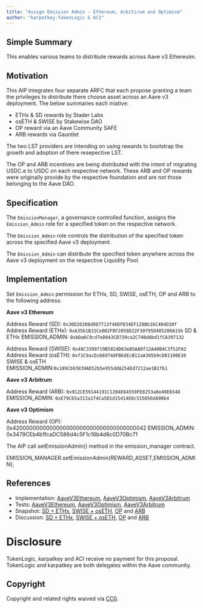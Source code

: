 ```yaml
---
title: "Assign Emission Admin - Ethereum, Arbitirum and Optimism"
author: "karpatkey-TokenLogic & ACI"
---
```


## Simple Summary

This enables various teams to distribute rewards across Aave v3 Ethereuim.

## Motivation

This AIP integrates four separate ARFC that each propose granting a team the privileges to distribute there choose asset across an Aave v3 deployment. The below summaries each iniative:

- ETHx & SD rewards by Stader Labs
- osETH & SWISE by Stakewise DAO
- OP reward via an Aave Community SAFE
- ARB rewards via Gauntlet

The two LST providers are intending on using rewards to bootstrap the growth and adoption of there resepective LST.

The OP and ARB incentives are being distributed with the intent of migrating USDC.e to USDC on each respective network. These ARB and OP rewards were originally provide by the respective foundation and are not those belonging to the Aave DAO.

## Specification

The `EmissionManager`, a governance controlled function, assigns the `Emission_Admin` role for a specified token on the respective network.

The `Emission_Admin` role controls the distribution of the specified token across the specified Aave v3 deployment.

The `Emission_Admin` can distribute the specified token anywhere across the Aave v3 deployment on the respective Liquidity Pool.

## Implementation

Set `Emission_Admin` permission for ETHx, SD, SWISE, osETH, OP and ARB to the following address:

**Aave v3 Ethereum**

Address Reward (SD): `0x30D20208d987713f46DFD34EF128Bb16C404D10f`
Address Reward (ETHx): `0xA35b1B31Ce002FBF2058D22F30f95D405200A15b`
SD & ETHx EMISSION_ADMIN: `0xbDa6C9cd7eD043CB739ca2C748dAbd1fCA397132`

Address Reward (SWISE): `0x48C3399719B582dD63eB5AADf12A40B4C3f52FA2`
Address Reward (osETH): `0xf1C9acDc66974dFB6dEcB12aA385b9cD01190E38`
SWISE & osETH EMISSION_ADMIN:`0x189Cb93839AD52b5e955ddA254Ed7212ae1B1f61`

**Aave v3 Arbitrum**

Address Reward (ARB): `0x912CE59144191C1204E64559FE8253a0e49E6548`
EMISSION_ADMIN: `0xE79C65a313a1f4Ca5D1d15414E0c515056dA90b4`

**Aave v3 Optimism**

Address Reward (OP): 0x4200000000000000000000000000000000000042
EMISSION_ADMIN: 0x3479CEb4b1fcaDC586d4c5F1c16b4d8c0D70Bc71

The AIP call setEmissionAdmin() method in the emission_manager contract.

EMISSION_MANAGER.setEmissionAdmin(REWARD_ASSET,EMISSION_ADMIN);

## References

- Implementation: [AaveV3Ethereum](https://github.com/bgd-labs/aave-proposals-v3/blob/main/src/20240229_Multi_AssignEmissionAdminEthereumArbitirumAndOptimism/AaveV3Ethereum_AssignEmissionAdminEthereumArbitirumAndOptimism_20240229.sol), [AaveV3Optimism](https://github.com/bgd-labs/aave-proposals-v3/blob/main/src/20240229_Multi_AssignEmissionAdminEthereumArbitirumAndOptimism/AaveV3Optimism_AssignEmissionAdminEthereumArbitirumAndOptimism_20240229.sol), [AaveV3Arbitrum](https://github.com/bgd-labs/aave-proposals-v3/blob/main/src/20240229_Multi_AssignEmissionAdminEthereumArbitirumAndOptimism/AaveV3Arbitrum_AssignEmissionAdminEthereumArbitirumAndOptimism_20240229.sol)
- Tests: [AaveV3Ethereum](https://github.com/bgd-labs/aave-proposals-v3/blob/main/src/20240229_Multi_AssignEmissionAdminEthereumArbitirumAndOptimism/AaveV3Ethereum_AssignEmissionAdminEthereumArbitirumAndOptimism_20240229.t.sol), [AaveV3Optimism](https://github.com/bgd-labs/aave-proposals-v3/blob/main/src/20240229_Multi_AssignEmissionAdminEthereumArbitirumAndOptimism/AaveV3Optimism_AssignEmissionAdminEthereumArbitirumAndOptimism_20240229.t.sol), [AaveV3Arbitrum](https://github.com/bgd-labs/aave-proposals-v3/blob/main/src/20240229_Multi_AssignEmissionAdminEthereumArbitirumAndOptimism/AaveV3Arbitrum_AssignEmissionAdminEthereumArbitirumAndOptimism_20240229.t.sol)
- Snapshot: [SD + ETHx](https://snapshot.org/#/aave.eth/proposal/0x0d83730d546d74d463f045697e9ea6b1708b5c833a40e09e4f87f1804177f5a6), [SWISE + osETH](https://snapshot.org/#/aave.eth/proposal/0xe0579b1efa1f26237104632f4ccddac0158866a18061b27a634634fa9d31e250), [OP](https://snapshot.org/#/aave.eth/proposal/0x66040ad4d46ba756365fbe5c2ed5957d17a3e70db5a00ec532fdc725251d2327) and [ARB](https://snapshot.org/#/aave.eth/proposal/0x4518ee2130b2299fdf0827aa6a97b8211b3273f5b07b6f13b8141e5b9ad89e5f)
- Discussion: [SD + ETHx](https://governance.aave.com/t/arfc-set-ethx-and-sd-emission-admin-to-stader-labs/16599), [SWISE + osETH](https://governance.aave.com/t/arfc-set-oseth-swise-emission-admin-to-stakewise/16590), [OP](https://governance.aave.com/t/arfc-set-op-emission-admin/16621) and [ARB](https://governance.aave.com/t/arfc-set-arb-emission-admin-to-gauntlet/16554)

# Disclosure

TokenLogic, karpatkey and ACI receive no payment for this proposal. TokenLogic and karpatkey are both delegates within the Aave community.

## Copyright

Copyright and related rights waived via [CC0](https://creativecommons.org/publicdomain/zero/1.0/).

